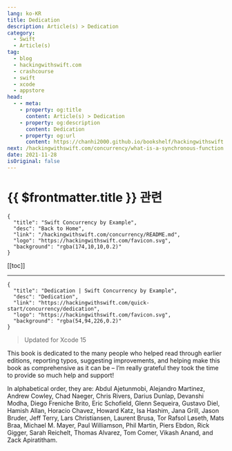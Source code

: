 ```yaml
---
lang: ko-KR
title: Dedication
description: Article(s) > Dedication
category:
  - Swift
  - Article(s)
tag: 
  - blog
  - hackingwithswift.com
  - crashcourse
  - swift
  - xcode
  - appstore
head:
  - - meta:
    - property: og:title
      content: Article(s) > Dedication
    - property: og:description
      content: Dedication
    - property: og:url
      content: https://chanhi2000.github.io/bookshelf/hackingwithswift.com/concurrency/dedication.html
next: /hackingwithswift.com/concurrency/what-is-a-synchronous-function.md
date: 2021-11-28
isOriginal: false
---
```


# {{ $frontmatter.title }} 관련

```component VPCard
{
  "title": "Swift Concurrency by Example",
  "desc": "Back to Home",
  "link": "/hackingwithswift.com/concurrency/README.md",
  "logo": "https://hackingwithswift.com/favicon.svg",
  "background": "rgba(174,10,10,0.2)"
}
```

[[toc]]

---

```component VPCard
{
  "title": "Dedication | Swift Concurrency by Example",
  "desc": "Dedication",
  "link": "https://hackingwithswift.com/quick-start/concurrency/dedication", 
  "logo": "https://hackingwithswift.com/favicon.svg",
  "background": "rgba(54,94,226,0.2)"
}
```

> Updated for Xcode 15

This book is dedicated to the many people who helped read through earlier editions, reporting typos, suggesting improvements, and helping make this book as comprehensive as it can be – I’m really grateful they took the time to provide so much help and support!

In alphabetical order, they are: Abdul Ajetunmobi, Alejandro Martinez, Andrew Cowley, Chad Naeger, Chris Rivers, Darius Dunlap, Devanshi Modha, Diego Freniche Brito, Eric Schofield, Glenn Sequeira, Gustavo Diel, Hamish Allan, Horacio Chavez, Howard Katz, Isa Hashim, Jana Grill, Jason Bruder, Jeff Terry, Lars Christiansen, Laurent Brusa, Tor Rafsol Løseth, Mats Braa, Michael M. Mayer, Paul Williamson, Phil Martin, Piers Ebdon, Rick Gigger, Sarah Reichelt, Thomas Alvarez, Tom Comer, Vikash Anand, and Zack Apiratitham.

